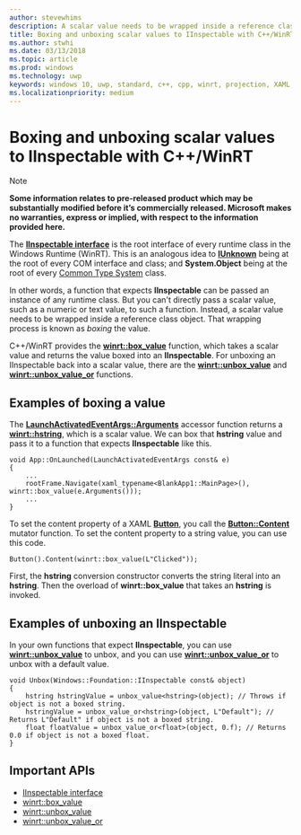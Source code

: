 ```yaml
---
author: stevewhims
description: A scalar value needs to be wrapped inside a reference class object before being passed to a function that expects **IInspectable**. That wrapping process is known as *boxing* the value.
title: Boxing and unboxing scalar values to IInspectable with C++/WinRT
ms.author: stwhi
ms.date: 03/13/2018
ms.topic: article
ms.prod: windows
ms.technology: uwp
keywords: windows 10, uwp, standard, c++, cpp, winrt, projection, XAML, control, binding, property
ms.localizationpriority: medium
---
```


# Boxing and unboxing scalar values to IInspectable with C++/WinRT 
> [!NOTE]
> **Some information relates to pre-released product which may be substantially modified before it’s commercially released. Microsoft makes no warranties, express or implied, with respect to the information provided here.**

The [**IInspectable interface**](https://msdn.microsoft.com/library/windows/desktop/br205821) is the root interface of every runtime class in the Windows Runtime (WinRT). This is an analogous idea to [**IUnknown**](https://msdn.microsoft.com/library/windows/desktop/ms680509) being at the root of every COM interface and class; and **System.Object** being at the root of every [Common Type System](https://docs.microsoft.com/dotnet/standard/base-types/common-type-system) class.

In other words, a function that expects **IInspectable** can be passed an instance of any runtime class. But you can't directly pass a scalar value, such as a numeric or text value, to such a function. Instead, a scalar value needs to be wrapped inside a reference class object. That wrapping process is known as *boxing* the value.

C++/WinRT provides the [**winrt::box_value**](/uwp/cpp-ref-for-winrt/box-value?branch=live) function, which takes a scalar value and returns the value boxed into an **IInspectable**. For unboxing an IInspectable back into a scalar value, there are the [**winrt::unbox_value**](/uwp/cpp-ref-for-winrt/unbox-value?branch=live) and  [**winrt::unbox_value_or**](/uwp/cpp-ref-for-winrt/unbox-value-or?branch=live) functions.

## Examples of boxing a value
The [**LaunchActivatedEventArgs::Arguments**](/uwp/api/windows.applicationmodel.activation.launchactivatedeventargs?branch=live#Windows_ApplicationModel_Activation_LaunchActivatedEventArgs_Arguments) accessor function returns a [**winrt::hstring**](/uwp/cpp-ref-for-winrt/hstring?branch=live), which is a scalar value. We can box that **hstring** value and pass it to a function that expects **IInspectable** like this.

```cppwinrt
void App::OnLaunched(LaunchActivatedEventArgs const& e)
{
	...
	rootFrame.Navigate(xaml_typename<BlankApp1::MainPage>(), winrt::box_value(e.Arguments()));
	...
}
```

To set the content property of a XAML [**Button**](/uwp/api/windows.ui.xaml.controls.button?branch=live), you call the [**Button::Content**](/uwp/api/windows.ui.xaml.controls.button?branch=live#Windows_UI_Xaml_Controls_ContentControl_Content) mutator function. To set the content property to a string value, you can use this code.

```cppwinrt
Button().Content(winrt::box_value(L"Clicked"));
```

First, the **hstring** conversion constructor converts the string literal into an **hstring**. Then the overload of **winrt::box_value** that takes an **hstring** is invoked.

## Examples of unboxing an IInspectable
In your own functions that expect **IInspectable**, you can use [**winrt::unbox_value**](/uwp/cpp-ref-for-winrt/unbox-value?branch=live) to unbox, and you can use [**winrt::unbox_value_or**](/uwp/cpp-ref-for-winrt/unbox-value-or?branch=live) to unbox with a default value.

```cppwinrt
void Unbox(Windows::Foundation::IInspectable const& object)
{
	hstring hstringValue = unbox_value<hstring>(object); // Throws if object is not a boxed string.
	hstringValue = unbox_value_or<hstring>(object, L"Default"); // Returns L"Default" if object is not a boxed string.
	float floatValue = unbox_value_or<float>(object, 0.f); // Returns 0.0 if object is not a boxed float.
}
```

## Important APIs
* [IInspectable interface](https://msdn.microsoft.com/library/windows/desktop/br205821)
* [winrt::box_value](/uwp/cpp-ref-for-winrt/box-value?branch=live)
* [winrt::unbox_value](/uwp/cpp-ref-for-winrt/unbox-value?branch=live)
* [winrt::unbox_value_or](/uwp/cpp-ref-for-winrt/unbox-value-or?branch=live)
